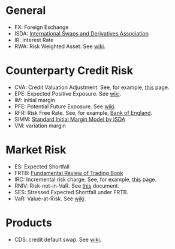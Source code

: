 # General
* FX: Foreign Exchange
* ISDA: [International Swaps and Derivatives Association](https://www.isda.org/)
* IR: Interest Rate
* RWA: Risk Weighted Asset. See [wiki](https://en.wikipedia.org/wiki/Risk-weighted_asset).


# Counterparty Credit Risk
* CVA: Credit Valuation Adjustment. See, for example, [this](https://www.bis.org/bcbs/publ/d325.pdf) page.
* EPE: Expected Positive Exposure. See [wiki](https://en.wikipedia.org/wiki/Potential_future_exposure).
* IM: initial margin
* PFE: Potential Future Exposure. See [wiki](https://en.wikipedia.org/wiki/Potential_future_exposure).
* RFR: Risk Free Rate. See, for example, [Bank of England](https://www.bankofengland.co.uk/markets/transition-to-sterling-risk-free-rates-from-libor/working-group-on-sterling-risk-free-reference-rates).
* SIMM: [Standard Initial Margin Model by ISDA](https://www.isda.org/category/margin/isda-simm/)
* VM: variation margin

# Market Risk
* ES: Expected Shortfall
* FRTB: [Fundamental Review of Trading Book](https://www.bis.org/bcbs/publ/d457.pdf)
* IRC: Incremental risk charge. See, for example, [this](https://www.eba.europa.eu/guidelines-on-the-incremental-default-and-migration-risk-charge-ir-1) page.
* RNIV: Risk-not-in-VaR. See [this](https://www.bankofengland.co.uk/-/media/boe/files/prudential-regulation/supervisory-statement/2020/ss1313update.pdf) document.
* SES: Stressed Expected Shortfall under FRTB.
* VaR: Value-at-Risk. See [wiki](https://en.wikipedia.org/wiki/Value_at_risk).

# Products
* CDS: credit default swap. See [wiki](https://en.wikipedia.org/wiki/Credit_default_swap).